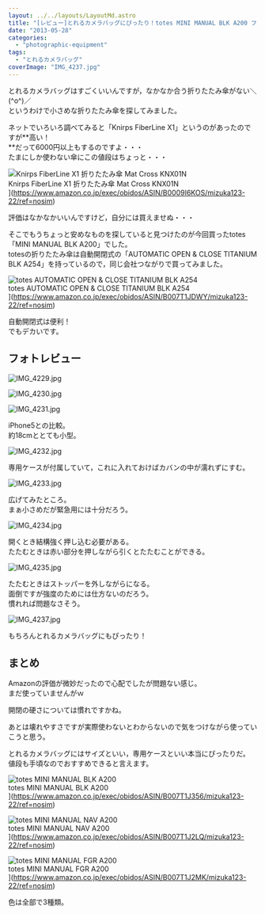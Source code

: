 ```yaml
---
layout: ../../layouts/LayoutMd.astro
title: "[レビュー]とれるカメラバッグにぴったり！totes MINI MANUAL BLK A200 ファーストインプレッション"
date: "2013-05-28"
categories: 
  - "photographic-equipment"
tags: 
  - "とれるカメラバッグ"
coverImage: "IMG_4237.jpg"
---
```


とれるカメラバッグはすごくいいんですが，なかなか合う折りたたみ傘がない＼(^o^)／  
というわけで小さめな折りたたみ傘を探してみました。

ネットでいろいろ調べてみると「Knirps FiberLine X1」というのがあったのですが**高い！  
**だって6000円以上もするのですよ・・・  
たまにしか使わない傘にこの値段はちょっと・・・

![Knirps FiberLine X1 折りたたみ傘 Mat Cross KNX01N](/archive/images/41K39TC4PCL._SL160_.jpg)  
Knirps FiberLine X1 折りたたみ傘 Mat Cross KNX01N  
](https://www.amazon.co.jp/exec/obidos/ASIN/B0009I6KOS/mizuka123-22/ref=nosim)

評価はなかなかいいんですけど，自分には買えませぬ・・・

そこでもうちょっと安めなものを探していると見つけたのが今回買ったtotes「MINI MANUAL BLK A200」でした。  
totesの折りたたみ傘は自動開閉式の「AUTOMATIC OPEN & CLOSE TITANIUM BLK A254」を持っているので，同じ会社つながりで買ってみました。

![totes AUTOMATIC OPEN & CLOSE TITANIUM BLK A254](/archive/images/31wVlKB8rML._SL160_.jpg)  
totes AUTOMATIC OPEN & CLOSE TITANIUM BLK A254  
](https://www.amazon.co.jp/exec/obidos/ASIN/B007T1JDWY/mizuka123-22/ref=nosim)

自動開閉式は便利！  
でもデカいです。

## フォトレビュー

![IMG_4229.jpg](/archive/images/8862185799_2bd4c5ab5c_b.jpg)

![IMG_4230.jpg](/archive/images/8862187565_289ede83e5_b.jpg)

![IMG_4231.jpg](/archive/images/8862189191_77b6948393_b.jpg)
 
iPhone5との比較。  
約18cmととても小型。

![IMG_4232.jpg](/archive/images/8862801596_b2b5f68fb5_b.jpg)
 
専用ケースが付属していて，これに入れておけばカバンの中が濡れずにすむ。

![IMG_4233.jpg](/archive/images/8862193151_19e30e522b_b.jpg)
 
広げてみたところ。  
まぁ小さめだが緊急用には十分だろう。

![IMG_4234.jpg](/archive/images/8862805750_9ae8c504be_b.jpg)
 
開くとき結構強く押し込む必要がある。  
たたむときは赤い部分を押しながら引くとたたむことができる。

![IMG_4235.jpg](/archive/images/8862807094_b78212dc79_b.jpg)
 
たたむときはストッパーを外しながらになる。  
面倒ですが強度のためには仕方ないのだろう。  
慣れれば問題なさそう。

![IMG_4237.jpg](/archive/images/8862200481_3e7db66e0c_b.jpg)
 
もちろんとれるカメラバッグにもぴったり！

## まとめ

Amazonの評価が微妙だったので心配でしたが問題ない感じ。  
まだ使っていませんがｗ

開閉の硬さについては慣れですかね。

あとは壊れやすさですが実際使わないとわからないので気をつけながら使っていこうと思う。

とれるカメラバッグにはサイズといい，専用ケースといい本当にぴったりだ。  
値段も手頃なのでおすすめできると言えます。

![totes MINI MANUAL BLK A200](/archive/images/4179OZ-L5kL._SL160_.jpg)  
totes MINI MANUAL BLK A200  
](https://www.amazon.co.jp/exec/obidos/ASIN/B007T1J356/mizuka123-22/ref=nosim)

![totes MINI MANUAL NAV A200](/archive/images/41FfglTyvaL._SL160_.jpg)  
totes MINI MANUAL NAV A200  
](https://www.amazon.co.jp/exec/obidos/ASIN/B007T1J2LQ/mizuka123-22/ref=nosim)

![totes MINI MANUAL FGR A200](/archive/images/41J1kjd8JaL._SL160_.jpg)  
totes MINI MANUAL FGR A200  
](https://www.amazon.co.jp/exec/obidos/ASIN/B007T1J2MK/mizuka123-22/ref=nosim)

色は全部で3種類。
